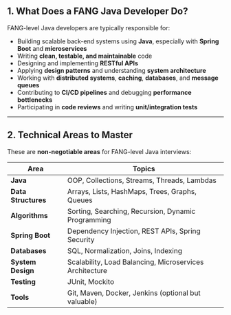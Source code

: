 ## 1. What Does a FANG Java Developer Do?

FANG-level Java developers are typically responsible for:

- Building scalable back-end systems using **Java**, especially with **Spring Boot** and **microservices**
- Writing **clean, testable, and maintainable** code
- Designing and implementing **RESTful APIs**
- Applying **design patterns** and understanding **system architecture**
- Working with **distributed systems**, **caching**, **databases**, and **message queues**
- Contributing to **CI/CD pipelines** and debugging **performance bottlenecks**
- Participating in **code reviews** and writing **unit/integration tests**

---

## 2. Technical Areas to Master

These are **non-negotiable areas** for FANG-level Java interviews:

| Area            | Topics                                                                 |
|-----------------|------------------------------------------------------------------------|
| **Java**        | OOP, Collections, Streams, Threads, Lambdas                            |
| **Data Structures** | Arrays, Lists, HashMaps, Trees, Graphs, Queues                    |
| **Algorithms**  | Sorting, Searching, Recursion, Dynamic Programming                     |
| **Spring Boot** | Dependency Injection, REST APIs, Spring Security                       |
| **Databases**   | SQL, Normalization, Joins, Indexing                                    |
| **System Design** | Scalability, Load Balancing, Microservices Architecture             |
| **Testing**     | JUnit, Mockito                                                         |
| **Tools**       | Git, Maven, Docker, Jenkins (optional but valuable)                   |
